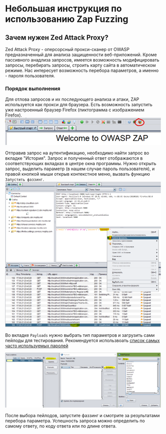 # Небольшая инструкция по использованию Zap Fuzzing

## Зачем нужен Zed Attack Proxy?

Zed Attack Proxy - оперсорсный прокси-сканер от OWASP предназначенный для анализа защищенности веб-приложений. Кроме пассивного анадлиза запросов, имеется возможность модифицировать запросы, перебирать запросы, строить карту сайта в автоматическом режиме. Нас интересует возможность перебора параметров, а именно - пароля пользователя.

### Порядок выполнения

Для отлова запросов и их последующего анализа и атаки, ZAP используется как прокси для браузера. Есть возможность запустить уже настроенный браузер Firefox (пиктограмма с изображением Firefox).
![](pic/firefox.png)

Отправив запрос на аутентификацию, необходимо найти запрос во вкладке "История". Запрос и полученный ответ отображаются в соответствующих вкладках в центре окна программы. Нужно открыть запрос, выделить параметр (в нашем случае пароль пользователя), и правой кнопкой мыши открыв контекстное меню, вызвать функцию `Запустить фаззинг`.
![](pic/fuzzing.png)

Во вкладке `Payloads` нужно выбрать тип параметров и загрузить сами пейлоды для тестирования. Рекомендуется использвоать [список самых часто используемых паролей](https://github.com/danielmiessler/SecLists/blob/master/Passwords/Common-Credentials/100k-most-used-passwords-NCSC.txt)

![](pic/payloads.png)

После выбора пейлодов, запустите фаззинг и смотрите за результатами перебора параметра. Успешность запроса можно определить по самому ответу, по коду ответа или по длине ответа.